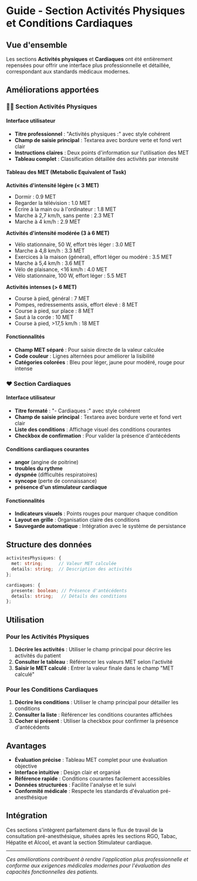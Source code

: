 # Guide - Section Activités Physiques et Conditions Cardiaques

## Vue d'ensemble

Les sections **Activités physiques** et **Cardiaques** ont été entièrement repensées pour offrir une interface plus professionnelle et détaillée, correspondant aux standards médicaux modernes.

## Améliorations apportées

### 🏃‍♂️ Section Activités Physiques

#### Interface utilisateur
- **Titre professionnel** : "Activités physiques :" avec style cohérent
- **Champ de saisie principal** : Textarea avec bordure verte et fond vert clair
- **Instructions claires** : Deux points d'information sur l'utilisation des MET
- **Tableau complet** : Classification détaillée des activités par intensité

#### Tableau des MET (Metabolic Equivalent of Task)

**Activités d'intensité légère (< 3 MET)**
- Dormir : 0.9 MET
- Regarder la télévision : 1.0 MET
- Écrire à la main ou à l'ordinateur : 1.8 MET
- Marche à 2,7 km/h, sans pente : 2.3 MET
- Marche à 4 km/h : 2.9 MET

**Activités d'intensité modérée (3 à 6 MET)**
- Vélo stationnaire, 50 W, effort très léger : 3.0 MET
- Marche à 4,8 km/h : 3.3 MET
- Exercices à la maison (général), effort léger ou modéré : 3.5 MET
- Marche à 5,4 km/h : 3.6 MET
- Vélo de plaisance, <16 km/h : 4.0 MET
- Vélo stationnaire, 100 W, effort léger : 5.5 MET

**Activités intenses (> 6 MET)**
- Course à pied, général : 7 MET
- Pompes, redressements assis, effort élevé : 8 MET
- Course à pied, sur place : 8 MET
- Saut à la corde : 10 MET
- Course à pied, >17,5 km/h : 18 MET

#### Fonctionnalités
- **Champ MET séparé** : Pour saisie directe de la valeur calculée
- **Code couleur** : Lignes alternées pour améliorer la lisibilité
- **Catégories colorées** : Bleu pour léger, jaune pour modéré, rouge pour intense

### ❤️ Section Cardiaques

#### Interface utilisateur
- **Titre formaté** : "- Cardiaques :" avec style cohérent
- **Champ de saisie principal** : Textarea avec bordure verte et fond vert clair
- **Liste des conditions** : Affichage visuel des conditions courantes
- **Checkbox de confirmation** : Pour valider la présence d'antécédents

#### Conditions cardiaques courantes
- **angor** (angine de poitrine)
- **troubles du rythme**
- **dyspnée** (difficultés respiratoires)
- **syncope** (perte de connaissance)
- **présence d'un stimulateur cardiaque**

#### Fonctionnalités
- **Indicateurs visuels** : Points rouges pour marquer chaque condition
- **Layout en grille** : Organisation claire des conditions
- **Sauvegarde automatique** : Intégration avec le système de persistance

## Structure des données

```typescript
activitesPhysiques: {
  met: string;      // Valeur MET calculée
  details: string;  // Description des activités
};

cardiaques: {
  presente: boolean; // Présence d'antécédents
  details: string;   // Détails des conditions
};
```

## Utilisation

### Pour les Activités Physiques
1. **Décrire les activités** : Utiliser le champ principal pour décrire les activités du patient
2. **Consulter le tableau** : Référencer les valeurs MET selon l'activité
3. **Saisir le MET calculé** : Entrer la valeur finale dans le champ "MET calculé"

### Pour les Conditions Cardiaques
1. **Décrire les conditions** : Utiliser le champ principal pour détailler les conditions
2. **Consulter la liste** : Référencer les conditions courantes affichées
3. **Cocher si présent** : Utiliser la checkbox pour confirmer la présence d'antécédents

## Avantages

- **Évaluation précise** : Tableau MET complet pour une évaluation objective
- **Interface intuitive** : Design clair et organisé
- **Référence rapide** : Conditions courantes facilement accessibles
- **Données structurées** : Facilite l'analyse et le suivi
- **Conformité médicale** : Respecte les standards d'évaluation pré-anesthésique

## Intégration

Ces sections s'intègrent parfaitement dans le flux de travail de la consultation pré-anesthésique, situées après les sections RGO, Tabac, Hépatite et Alcool, et avant la section Stimulateur cardiaque.

---

*Ces améliorations contribuent à rendre l'application plus professionnelle et conforme aux exigences médicales modernes pour l'évaluation des capacités fonctionnelles des patients.*





